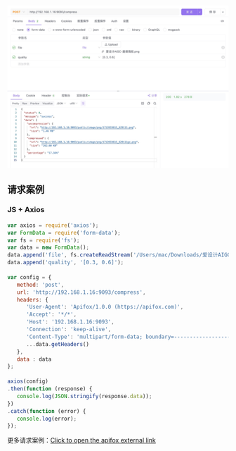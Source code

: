 ![preview](/src/image/apifox-request.jpg)

## 请求案例
### JS + Axios
```js
var axios = require('axios');
var FormData = require('form-data');
var fs = require('fs');
var data = new FormData();
data.append('file', fs.createReadStream('/Users/mac/Downloads/爱设计AIGC-邀请海报.png'));
data.append('quality', '[0.3, 0.6]');

var config = {
   method: 'post',
   url: 'http://192.168.1.16:9093/compress',
   headers: { 
      'User-Agent': 'Apifox/1.0.0 (https://apifox.com)', 
      'Accept': '*/*', 
      'Host': '192.168.1.16:9093', 
      'Connection': 'keep-alive', 
      'Content-Type': 'multipart/form-data; boundary=--------------------------104553717485290703562672', 
      ...data.getHeaders()
   },
   data : data
};

axios(config)
.then(function (response) {
   console.log(JSON.stringify(response.data));
})
.catch(function (error) {
   console.log(error);
});

```

更多请求案例：[Click to open the apifox external link](https://app.apifox.com/link/project/3207434/history/http-10641)